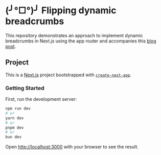 # (╯°□°)╯ Flipping dynamic breadcrumbs

This repository demonstrates an approach to implement dynamic breadcrumbs in Next.js using the app router and accompanies this [blog post](https://www.gcasc.io/blog/next-dynamic-breadcrumbs).

## Project

This is a [Next.js](https://nextjs.org/) project bootstrapped with [`create-next-app`](https://github.com/vercel/next.js/tree/canary/packages/create-next-app).

### Getting Started

First, run the development server:

```bash
npm run dev
# or
yarn dev
# or
pnpm dev
# or
bun dev
```

Open [http://localhost:3000](http://localhost:3000) with your browser to see the result.
